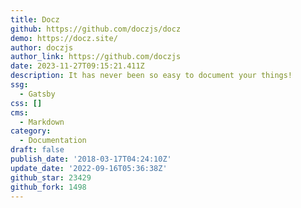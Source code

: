 ```yaml
---
title: Docz
github: https://github.com/doczjs/docz
demo: https://docz.site/
author: doczjs
author_link: https://github.com/doczjs
date: 2023-11-27T09:15:21.411Z
description: It has never been so easy to document your things!
ssg:
  - Gatsby
css: []
cms:
  - Markdown
category:
  - Documentation
draft: false
publish_date: '2018-03-17T04:24:10Z'
update_date: '2022-09-16T05:36:38Z'
github_star: 23429
github_fork: 1498
---
```

